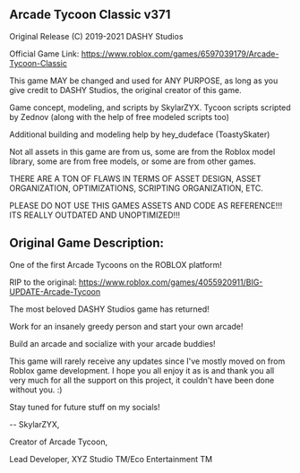 ## Arcade Tycoon Classic v371
Original Release (C) 2019-2021 DASHY Studios

Official Game Link: https://www.roblox.com/games/6597039179/Arcade-Tycoon-Classic

This game MAY be changed and used for ANY PURPOSE, as long as you give credit to DASHY Studios, the original creator of this game.

Game concept, modeling, and scripts by SkylarZYX. Tycoon scripts scripted by Zednov (along with the help of free modeled scripts too)

Additional building and modeling help by hey_dudeface (ToastySkater)

Not all assets in this game are from us, some are from the Roblox model library, some are from free models, or some are from other games.

THERE ARE A TON OF FLAWS IN TERMS OF ASSET DESIGN, ASSET ORGANIZATION, OPTIMIZATIONS, SCRIPTING ORGANIZATION, ETC.

PLEASE DO NOT USE THIS GAMES ASSETS AND CODE AS REFERENCE!!! ITS REALLY OUTDATED AND UNOPTIMIZED!!! 

## Original Game Description:

One of the first Arcade Tycoons on the ROBLOX platform!

RIP to the original: https://www.roblox.com/games/4055920911/BIG-UPDATE-Arcade-Tycoon

The most beloved DASHY Studios game has returned!

Work for an insanely greedy person and start your own arcade!

Build an arcade and socialize with your arcade buddies!

This game will rarely receive any updates since I've mostly moved on from Roblox game development. I hope you all enjoy it as is and thank you all very much for all the support on this project, it couldn't have been done without you. :)

Stay tuned for future stuff on my socials!

-- SkylarZYX, 

Creator of Arcade Tycoon,

Lead Developer, XYZ Studio TM/Eco Entertainment TM
